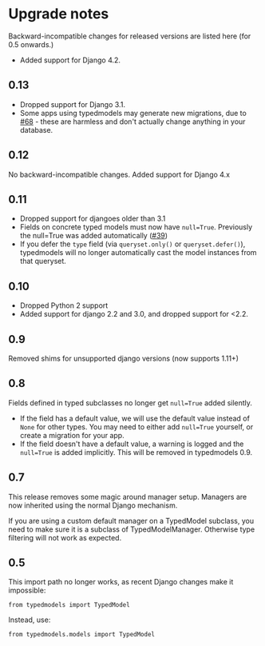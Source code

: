 # Upgrade notes

Backward-incompatible changes for released versions are listed here (for 0.5 onwards.)

* Added support for Django 4.2.

## 0.13

* Dropped support for Django 3.1.
* Some apps using typedmodels may generate new migrations, due to [#68](https://github.com/craigds/django-typed-models/pull/68) - these are harmless and don't actually change anything in your database.

## 0.12

No backward-incompatible changes. Added support for Django 4.x

## 0.11

* Dropped support for djangoes older than 3.1
* Fields on concrete typed models must now have `null=True`. Previously the null=True was added automatically ([#39](https://github.com/craigds/django-typed-models/issues/39))
* If you defer the `type` field (via `queryset.only()` or `queryset.defer()`), typedmodels will no longer automatically cast the model instances from that queryset.

## 0.10

* Dropped Python 2 support
* Added support for django 2.2 and 3.0, and dropped support for <2.2.

## 0.9

Removed shims for unsupported django versions (now supports 1.11+)

## 0.8

Fields defined in typed subclasses no longer get `null=True` added silently.

* If the field has a default value, we will use the default value instead of `None` for other types. You may need to either add `null=True` yourself, or create a migration for your app.
* If the field doesn't have a default value, a warning is logged and the `null=True` is added implicitly. This will be removed in typedmodels 0.9.

## 0.7

This release removes some magic around manager setup. Managers are now inherited using the normal Django mechanism.

If you are using a custom default manager on a TypedModel subclass, you need to make sure it is a subclass
of TypedModelManager. Otherwise type filtering will not work as expected.

## 0.5

This import path no longer works, as recent Django changes make it impossible:

```
from typedmodels import TypedModel
```

Instead, use:

```
from typedmodels.models import TypedModel
```
